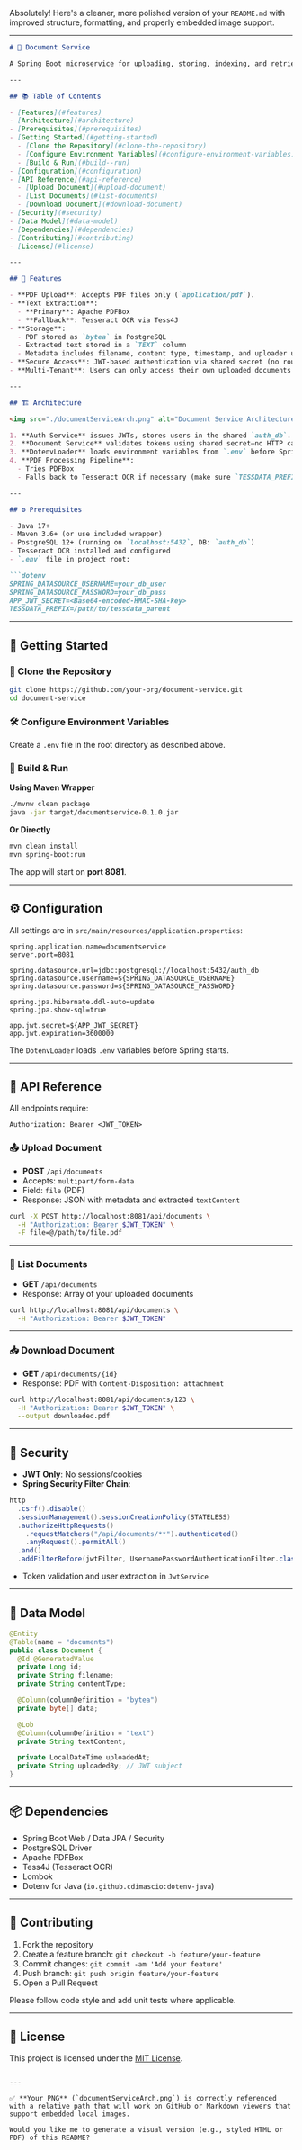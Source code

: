 Absolutely! Here's a cleaner, more polished version of your `README.md` with improved structure, formatting, and properly embedded image support.

---

```markdown
# 📄 Document Service

A Spring Boot microservice for uploading, storing, indexing, and retrieving PDF documents. It securely integrates with an external authentication service via JWT, shares a PostgreSQL database, and extracts text using PDFBox or Tesseract OCR.

---

## 📚 Table of Contents

- [Features](#features)  
- [Architecture](#architecture)  
- [Prerequisites](#prerequisites)  
- [Getting Started](#getting-started)  
  - [Clone the Repository](#clone-the-repository)  
  - [Configure Environment Variables](#configure-environment-variables)  
  - [Build & Run](#build--run)  
- [Configuration](#configuration)  
- [API Reference](#api-reference)  
  - [Upload Document](#upload-document)  
  - [List Documents](#list-documents)  
  - [Download Document](#download-document)  
- [Security](#security)  
- [Data Model](#data-model)  
- [Dependencies](#dependencies)  
- [Contributing](#contributing)  
- [License](#license)  

---

## 🚀 Features

- **PDF Upload**: Accepts PDF files only (`application/pdf`).
- **Text Extraction**:  
  - **Primary**: Apache PDFBox  
  - **Fallback**: Tesseract OCR via Tess4J
- **Storage**:  
  - PDF stored as `bytea` in PostgreSQL  
  - Extracted text stored in a `TEXT` column  
  - Metadata includes filename, content type, timestamp, and uploader username
- **Secure Access**: JWT-based authentication via shared secret (no roundtrips to Auth service)
- **Multi-Tenant**: Users can only access their own uploaded documents

---

## 🏗 Architecture

<img src="./documentServiceArch.png" alt="Document Service Architecture" width="100%" style="max-width:800px; display:block; margin:auto;" />

1. **Auth Service** issues JWTs, stores users in the shared `auth_db`.
2. **Document Service** validates tokens using shared secret—no HTTP calls.
3. **DotenvLoader** loads environment variables from `.env` before Spring starts.
4. **PDF Processing Pipeline**:
  - Tries PDFBox
  - Falls back to Tesseract OCR if necessary (make sure `TESSDATA_PREFIX` is set)

---

## ⚙ Prerequisites

- Java 17+  
- Maven 3.6+ (or use included wrapper)  
- PostgreSQL 12+ (running on `localhost:5432`, DB: `auth_db`)  
- Tesseract OCR installed and configured  
- `.env` file in project root:

```dotenv
SPRING_DATASOURCE_USERNAME=your_db_user
SPRING_DATASOURCE_PASSWORD=your_db_pass
APP_JWT_SECRET=<Base64-encoded-HMAC-SHA-key>
TESSDATA_PREFIX=/path/to/tessdata_parent
```

---

## 🧪 Getting Started

### 🔽 Clone the Repository

```bash
git clone https://github.com/your-org/document-service.git
cd document-service
```

### 🛠 Configure Environment Variables

Create a `.env` file in the root directory as described above.

### 🚀 Build & Run

**Using Maven Wrapper**

```bash
./mvnw clean package
java -jar target/documentservice-0.1.0.jar
```

**Or Directly**

```bash
mvn clean install
mvn spring-boot:run
```

The app will start on **port 8081**.

---

## ⚙ Configuration

All settings are in `src/main/resources/application.properties`:

```properties
spring.application.name=documentservice
server.port=8081

spring.datasource.url=jdbc:postgresql://localhost:5432/auth_db
spring.datasource.username=${SPRING_DATASOURCE_USERNAME}
spring.datasource.password=${SPRING_DATASOURCE_PASSWORD}

spring.jpa.hibernate.ddl-auto=update
spring.jpa.show-sql=true

app.jwt.secret=${APP_JWT_SECRET}
app.jwt.expiration=3600000
```

The `DotenvLoader` loads `.env` variables before Spring starts.

---

## 📡 API Reference

All endpoints require:

```
Authorization: Bearer <JWT_TOKEN>
```

### 📤 Upload Document

- **POST** `/api/documents`
- Accepts: `multipart/form-data`
- Field: `file` (PDF)
- Response: JSON with metadata and extracted `textContent`

```bash
curl -X POST http://localhost:8081/api/documents \
  -H "Authorization: Bearer $JWT_TOKEN" \
  -F file=@/path/to/file.pdf
```

---

### 📄 List Documents

- **GET** `/api/documents`
- Response: Array of your uploaded documents

```bash
curl http://localhost:8081/api/documents \
  -H "Authorization: Bearer $JWT_TOKEN"
```

---

### 📥 Download Document

- **GET** `/api/documents/{id}`
- Response: PDF with `Content-Disposition: attachment`

```bash
curl http://localhost:8081/api/documents/123 \
  -H "Authorization: Bearer $JWT_TOKEN" \
  --output downloaded.pdf
```

---

## 🔐 Security

- **JWT Only**: No sessions/cookies
- **Spring Security Filter Chain**:

```java
http
  .csrf().disable()
  .sessionManagement().sessionCreationPolicy(STATELESS)
  .authorizeHttpRequests()
    .requestMatchers("/api/documents/**").authenticated()
    .anyRequest().permitAll()
  .and()
  .addFilterBefore(jwtFilter, UsernamePasswordAuthenticationFilter.class);
```

- Token validation and user extraction in `JwtService`

---

## 🧬 Data Model

```java
@Entity
@Table(name = "documents")
public class Document {
  @Id @GeneratedValue
  private Long id;
  private String filename;
  private String contentType;

  @Column(columnDefinition = "bytea")
  private byte[] data;

  @Lob
  @Column(columnDefinition = "text")
  private String textContent;

  private LocalDateTime uploadedAt;
  private String uploadedBy; // JWT subject
}
```

---

## 📦 Dependencies

- Spring Boot Web / Data JPA / Security
- PostgreSQL Driver
- Apache PDFBox
- Tess4J (Tesseract OCR)
- Lombok
- Dotenv for Java (`io.github.cdimascio:dotenv-java`)

---

## 🤝 Contributing

1. Fork the repository
2. Create a feature branch: `git checkout -b feature/your-feature`
3. Commit changes: `git commit -am 'Add your feature'`
4. Push branch: `git push origin feature/your-feature`
5. Open a Pull Request

Please follow code style and add unit tests where applicable.

---

## 📄 License

This project is licensed under the [MIT License](LICENSE).
```

---

✅ **Your PNG** (`documentServiceArch.png`) is correctly referenced with a relative path that will work on GitHub or Markdown viewers that support embedded local images.

Would you like me to generate a visual version (e.g., styled HTML or PDF) of this README?